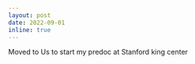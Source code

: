 ```yaml
---
layout: post
date: 2022-09-01 
inline: true
---
```


Moved to Us to start my predoc at Stanford king center
